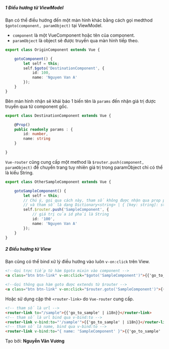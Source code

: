 ##### 1 Điều hướng từ ViewModel

Bạn có thể điều hướng đến một màn hình khác bằng cách gọi medthod `$goto(component, paramObject)` tại ViewModel.  
- `component` là một VueComponent hoặc tên của component.  
- `paramObject` là object sẽ được truyền qua màn hình tiếp theo.



```typescript
export class OriginComponent extends Vue {

    gotoComponent() {
        let self = this;
        self.$goto('DestinationComponent', { 
            id: 100, 
            name: 'Nguyen Van A'
        });
    }
}
```

Bên màn hình nhận sẽ khái báo 1 biến tên là `params` đến nhận giá trị được truyền qua từ component gốc.
``` typescript
export class DestinationComponent extends Vue {

    @Prop()
    public readonly params : {
        id: number,
        name: string
    }

}
```

`Vue-router` cũng cung cấp một method là `$router.push(component, paramObject)` để chuyển trang tuy nhiên giá trị trong paramObject chỉ có thể là kiểu String.


```typescript
export class OtherSampleComponent extends Vue {

    gotoSampleComponent() {
        let self = this;
        // Chú ý, gọi qua cách này, tham số không được nhận qua prop params
        // và tham số là dạng Dictionary<string> | { [key: string]: string }
        self.$router.push('SampleComponent', { 
            // giá trị của id phải là String
            id: '100', 
            name: 'Nguyen Van A' 
        });
    }
}

```

##### 2 Điều hướng từ View

Bạn cũng có thể bind xử lý điều hướng vào luôn `v-on:click` trên View.  

```html
<!--Gọi trực tiếp từ hàm $goto mixin vào component -->
<a class="btn btn-link" v-on:click="$goto('SampleComponent')">{{'go_to_sample' | i18n}}</a>

<!--Gọi thông qua hàm goto được extends từ $router -->
<a class="btn btn-link" v-on:click="$router.goto('SampleComponent')">{{'go_to_sample' | i18n}}</a>
```

Hoặc sử dụng cặp thẻ `<router-link>` do `Vue-router` cung cấp.

```html
<!-- tham số là url -->
<router-link to="/sample">{{'go_to_sample' | i18n}}</router-link>
<!-- tham số là url bind qua v-bind:to -->
<router-link v-bind:to="'/sample'">{{'go_to_sample' | i18n}}</router-link>
<!-- tham số là name, bind qua v-bind:to -->
<router-link v-bind:to="{ name: 'SampleComponent' }">{{'go_to_sample' | i18n}}</router-link>
```

<!--
##### 3. Kỹ thuật chống tràn bộ nhớ.
Thông thường, khi chuyển qua view mới, `vue-router` sẽ tự động `destroy` component cũ đi để giải phóng bộ nhớ.  
Tuy nhiên các đối tượng khai báo ngoài component sẽ không được `destroy` đi.
Điều này dẫn tới tình trạng bộ nhớ cấp phát cho app ngày một tăng lên sau mỗi lần chuyển view và gây ra tình trạng app chạy chậm, giật, lâu phản hồi, gây hao pin của thiết bị.   
Đặc biệt là với mô hình SPA đang áp dụng cho dự án này thì càng thể hiện rõ ràng điều đó.  
  
   
Chính vì vậy, hãy đảm bảo trước khi chuyển qua view mới, tất cả các đối tượng được khởi tạo bên ngoài Component phải được huỷ đi để giải phóng bộ nhớ.   
`Vue-router` cung cấp cho chúng ta 2 hàm callback đặc biệt để giải quyết vấn đề này theo ý của chúng ta là: `onComplete` và `onAbort`.  
Để sử dụng chúng ta chỉ cần thêm vào 2 hàm $goto đã được đề cập ở trên 1 hoặc 2 hàm callback tương ứng.  
Chi tiết xem qua ví dụ dưới đây.

```typescript
let a: string = "ABC";

export class OtherSampleComponent extends Vue {

    gotoSampleComponent() {
        let self = this;

        self.$goto('SampleComponent', 
            { 
                id: 100, 
                name: 'Nguyen Van A' 
            },
            () => {
                // onComplete
                a = undefined;
            }
        );
    }
}

```
-->

Tạo bởi: **Nguyễn Văn Vương**